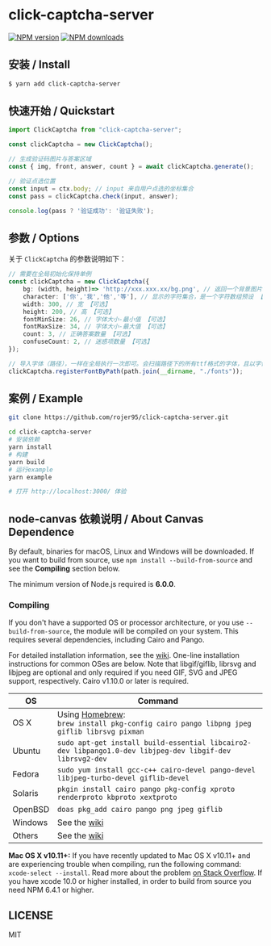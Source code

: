 # click-captcha-server

[![NPM version](https://img.shields.io/npm/v/click-captcha-server.svg?style=flat)](https://npmjs.org/package/click-captcha-server)
[![NPM downloads](http://img.shields.io/npm/dm/click-captcha-server.svg?style=flat)](https://npmjs.org/package/click-captcha-server)

## 安装 / Install

```bash
$ yarn add click-captcha-server
```

## 快速开始 / Quickstart

```ts
import ClickCaptcha from "click-captcha-server";

const clickCaptcha = new ClickCaptcha();

// 生成验证码图片与答案区域
const { img, front, answer, count } = await clickCaptcha.generate();

// 验证点选位置
const input = ctx.body; // input 来自用户点选的坐标集合
const pass = clickCaptcha.check(input, answer);

console.log(pass ? '验证成功': '验证失败');
```

## 参数 / Options


关于 `ClickCaptcha` 的参数说明如下：

```ts
// 需要在全局初始化保持单例
const clickCaptcha = new ClickCaptcha({
    bg: (width, height)=> 'http://xxx.xxx.xx/bg.png', // 返回一个背景图片的 url 【可选】
    character: ['你','我','他','等'], // 显示的字符集合，是一个字符数组预设 【可选】
    width: 300, // 宽 【可选】
    height: 200, // 高 【可选】
    fontMinSize: 26, // 字体大小-最小值 【可选】
    fontMaxSize: 34, // 字体大小-最大值 【可选】
    count: 3, // 正确答案数量 【可选】
    confuseCount: 2, // 迷惑项数量 【可选】
});

// 导入字体（路径），一样在全局执行一次即可。会扫描路径下的所有ttf格式的字体，且以字体文件名作为font family导入到node-canvas
clickCaptcha.registerFontByPath(path.join(__dirname, "./fonts"));
```

## 案例 / Example

```bash
git clone https://github.com/rojer95/click-captcha-server.git

cd click-captcha-server
# 安装依赖
yarn install
# 构建
yarn build
# 运行example
yarn example

# 打开 http://localhost:3000/ 体验
```

## node-canvas 依赖说明 / About Canvas Dependence

By default, binaries for macOS, Linux and Windows will be downloaded. If you want to build from source, use `npm install --build-from-source` and see the **Compiling** section below.

The minimum version of Node.js required is **6.0.0**.

### Compiling

If you don't have a supported OS or processor architecture, or you use `--build-from-source`, the module will be compiled on your system. This requires several dependencies, including Cairo and Pango.

For detailed installation information, see the [wiki](https://github.com/Automattic/node-canvas/wiki/_pages). One-line installation instructions for common OSes are below. Note that libgif/giflib, librsvg and libjpeg are optional and only required if you need GIF, SVG and JPEG support, respectively. Cairo v1.10.0 or later is required.

OS | Command
----- | -----
OS X | Using [Homebrew](https://brew.sh/):<br/>`brew install pkg-config cairo pango libpng jpeg giflib librsvg pixman`
Ubuntu | `sudo apt-get install build-essential libcairo2-dev libpango1.0-dev libjpeg-dev libgif-dev librsvg2-dev`
Fedora | `sudo yum install gcc-c++ cairo-devel pango-devel libjpeg-turbo-devel giflib-devel`
Solaris | `pkgin install cairo pango pkg-config xproto renderproto kbproto xextproto`
OpenBSD | `doas pkg_add cairo pango png jpeg giflib`
Windows | See the [wiki](https://github.com/Automattic/node-canvas/wiki/Installation:-Windows)
Others | See the [wiki](https://github.com/Automattic/node-canvas/wiki)

**Mac OS X v10.11+:** If you have recently updated to Mac OS X v10.11+ and are experiencing trouble when compiling, run the following command: `xcode-select --install`. Read more about the problem [on Stack Overflow](http://stackoverflow.com/a/32929012/148072).
If you have xcode 10.0 or higher installed, in order to build from source you need NPM 6.4.1 or higher.


## LICENSE

MIT
